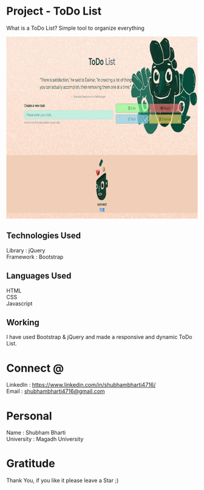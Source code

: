 # Project - ToDo List
What is a ToDo List? Simple tool to organize everything

<img src='https://github.com/thenishantgiri/Project-TodoList-Bootstrap-jQuery/blob/b8d791f5cf04d497ba9af4072e04e9d2e635877a/media/dynamicToDo_Bootstrap_jquery.png' alt='screenshot' width='1280' height='480'>

## Technologies Used
Library : jQuery </br>
Framework : Bootstrap

## Languages Used
HTML </br>
CSS </br>
Javascript

## Working
I have used Bootstrap & jQuery and made a responsive and dynamic ToDo List.

# Connect @
LinkedIn : https://www.linkedin.com/in/shubhambharti4716/<br/>
Email : shubhambharti4716@gmail.com<br/>

# Personal
Name : Shubham Bharti <br/>
University : Magadh University


# Gratitude
Thank You, if you like it please leave a Star ;)
          
